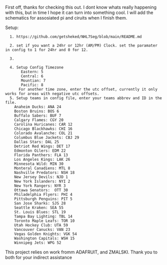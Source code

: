 First off, thanks for checking this out. I dont know whats really happening with this, but in time I hope it can turn into something cool. I will add the schematics for assosiated pi and ciruits when I finish them.  


Setup: 
     
      1. https://github.com/getsheked/NHL7Seg/blob/main/README.md
     
      2. set if you want a 24hr or 12hr (AM/PM) Clock. set the paramater in config to 1 for 24hr and 0 for 12. 
     
      3. 
    
      4. Setup Config Timezone
           Eastern: 5
           Central: 6
           Mountian: 7
           Pacific: 8
          For another time zone, enter the utc offset, currently it only works for areas with negative utc offsets. 
      5. Setup teams in config file, enter your teams abbrev and ID in the file. 
        Anaheim Ducks: ANA 24
        Boston Bruins: BOS 6
        Buffalo Sabers: BUF 7
        Calgary Flames: CGY 20
        Carolina Huricanes: CAR 12
        Chicago Blackhawks: CHI 16
        Colorado Avalanche: COL 21
        Columbus Blue Jackets: CBJ 29
        Dallas Stars: DAL 25
        Detriot Red Wings: DET 17
        Edmonton Oilers: EDM 22
        Florida Panthers: FLA 13
        Los Angeles Kings: LAK 26
        Minnesota Wild: MIN 30
        Monteral Canadiens: MTL 8
        Nashville Predators: NSH 18
        New Jersey Devils: NJD 1
        New York Islanders: NYI 2
        New York Rangers: NYR 3
        Ottawa Senators:  OTT 30
        Philadelphia Flyers: PHI 4
        Pittsburgh Penguins: PIT 5
        San Jose Sharks: SJS 28
        Seattle Kraken: SEA 55
        St. Louis Blues: STL 19
        Tampa Bay Lighting: TBL 14
        Toronto Maple Leafs: TOR 10
        Utah Hockey Club: UTA 59
        Vancouver Canucks: VAN 23
        Vegas Golden Knights: VGK 54
        Washington Capitals: WSH 15
        Winnipeg Jets: WPG 52
        


This project relies on work fromm ADAFRUIT, and ZMALSKI. Thank you to both for your indirect assistance

